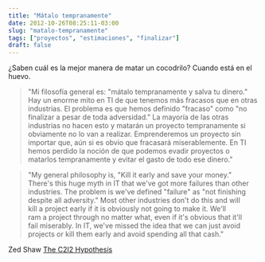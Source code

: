 ```yaml
---
title: "Mátalo tempranamente"
date: 2012-10-26T08:25:11-03:00
slug: "matalo-tempranamente"
tags: ["proyectos", "estimaciones", "finalizar"]
draft: false
---
```


¿Saben cuál es la mejor manera de matar un cocodrilo? Cuando está en el
huevo.

> "Mi filosofía general es: "mátalo tempranamente y salva tu dinero."
> Hay un enorme mito en TI de que tenemos más fracasos que en otras
> industrias. El problema es que hemos definido "fracaso" como "no
> finalizar a pesar de toda adversidad." La mayoría de las otras
> industrias no hacen esto y matarán un proyecto tempranamente si
> obviamente no lo van a realizar. Emprenderemos un proyecto sin
> importar que, aún si es obvio que fracasará miserablemente. En TI
> hemos perdido la noción de que podemos evadir proyectos o matarlos
> tempranamente y evitar el gasto de todo ese dinero."

> "My general philosophy is, "Kill it early and save your money."\
There's this huge myth in IT that we've got more failures than other\
industries. The problem is we've defined "failure" as "not finishing\
despite all adversity." Most other industries don't do this and will\
kill a project early if it is obviously not going to make it. We'll\
ram a project through no matter what, even if it's obvious that it'll\
fail miserably. In IT, we've missed the idea that we can just avoid\
projects or kill them early and avoid spending all that cash."

Zed Shaw [The C2I2 Hypothesis](http://zedshaw.com/essays/c2i2_hypothesis.html)
